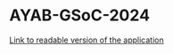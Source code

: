 # AYAB-GSoC-2024 

[Link to readable version of the application](https://www.overleaf.com/read/fpffzvrnnmbh#9590f5)
